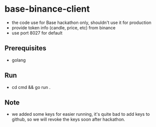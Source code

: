 # base-binance-client

- the code use for Base hackathon only, shouldn't use it for production
- provide token info (candle, price, etc) from binance
- use port 8027 for default


## Prerequisites
- golang

## Run
- cd cmd && go run .

## Note
- we added some keys for easier running, it's quite bad to add keys to github, so we will revoke the keys soon after hackathon.